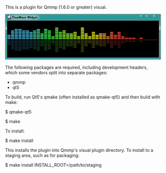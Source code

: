 This is a plugin for Qmmp (1.6.0 or greater) visual.

![Image](https://github.com/TTK-qmmp/qmmp-flowwave/blob/master/image/1.png?raw=true)

The following packages are required, including development headers,
which some vendors split into separate packages:

- qmmp
- qt5

To build, run Qt5's qmake (often installed as qmake-qt5) and then build
with make:

$ qmake-qt5

$ make

To install:

$ make install

This installs the plugin into Qmmp's visual plugin directory.  To install
to a staging area, such as for packaging:

$ make install INSTALL_ROOT=/path/to/staging
